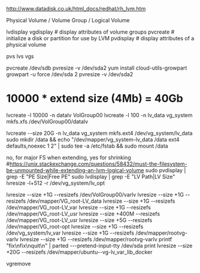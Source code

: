 http://www.datadisk.co.uk/html_docs/redhat/rh_lvm.htm

Physical Volume / Volume Group / Logical Volume

lvdisplay
vgdisplay # display attributes of volume groups
pvcreate # initialize a disk or partition for use by LVM
pvdisplay # display attributes of a physical volume

pvs
lvs
vgs


pvcreate /dev/sdb
pvresize -v /dev/sda2
yum install cloud-utils-growpart
growpart -u force /dev/sda 2
pvresize -v /dev/sda2

# 10000 * extend size (4Mb) = 40Gb
lvcreate -l 10000 -n datalv  VolGroup00
lvcreate -l 100   -n lv_data vg_system
mkfs.xfs  /dev/VolGroup00/datalv

lvcreate --size 20G  -n lv_data vg_system
mkfs.ext4 /dev/vg_system/lv_data
sudo mkdir /data && echo "/dev/mapper/vg_system-lv_data /data                    ext4    defaults,noexec        1 2" | sudo tee -a /etc/fstab && sudo mount /data



no, for major FS when extending, yes for shrinking #https://unix.stackexchange.com/questions/58432/must-the-filesystem-be-unmounted-while-extending-an-lvm-logical-volume
sudo pvdisplay | grep -E "PE Size|Free PE"
sudo lvdisplay | grep -E "LV Path|LV Size"
lvresize -l+512 -r /dev/vg_system/lv_opt

lvresize --size +1G   --resizefs /dev/VolGroup00/varlv
lvresize --size +1G   --resizefs /dev/mapper/VG_root-LV_data
lvresize --size +1G   --resizefs /dev/mapper/VG_root-LV_var
lvresize --size +1G   --resizefs /dev/mapper/VG_root-LV_usr
lvresize --size +400M --resizefs /dev/mapper/VG_root-LV_usr
lvresize --size +5G   --resizefs /dev/mapper/VG_root-opt
lvresize --size +1G   --resizefs /dev/vg_system/lv_var
lvresize --size +1G   --resizefs /dev/mapper/rootvg-varlv
lvresize --size +1G   --resizefs /dev/mapper/rootvg-varlv
printf "fix\nfix\nquit\n" | parted ---pretend-input-tty /dev/sda print
lvresize --size +20G   --resizefs /dev/mapper/ubuntu--vg-lv_var_lib_docker


vgremove

